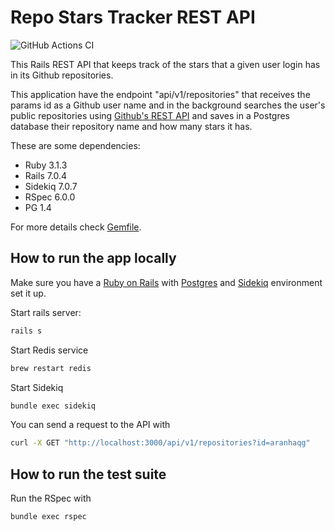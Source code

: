 # Repo Stars Tracker REST API
![GitHub Actions CI](https://github.com/aranhaqg/repo-stars/actions/workflows/rubyonrails.yml/badge.svg)

This Rails REST API that keeps track of the stars that a given user login has in its Github repositories.

This application have the endpoint "api/v1/repositories" that receives the params id as a Github user name and in the background searches the user's public repositories using [Github's REST API](https://docs.github.com/en/rest/overview/resources-in-the-rest-api) and saves in a Postgres database their repository name and how many stars it has.

These are some dependencies:

* Ruby 3.1.3
* Rails 7.0.4
* Sidekiq 7.0.7
* RSpec 6.0.0
* PG 1.4

For more details check [Gemfile](Gemfile).

## How to run the app locally
Make sure you have a [Ruby on Rails](https://guides.rubyonrails.org/getting_started.html#installing-rails) with [Postgres](https://www.postgresql.org/) and [Sidekiq](https://sidekiq.org/) environment set it up.

Start rails server:
```sh
rails s
```
Start Redis service
```sh
brew restart redis
```
Start Sidekiq
```sh
bundle exec sidekiq
```
You can send a request to the API with
```sh
curl -X GET "http://localhost:3000/api/v1/repositories?id=aranhaqg"
```

## How to run the test suite
Run the RSpec with
```sh
bundle exec rspec
```

